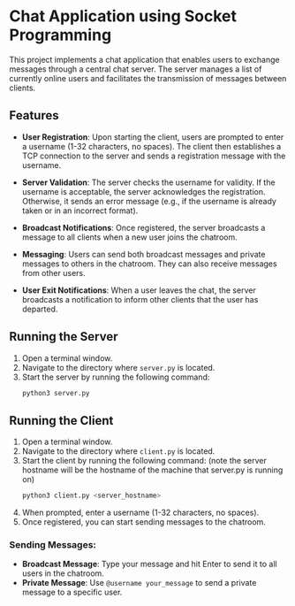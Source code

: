 # Chat Application using Socket Programming
This project implements a chat application that enables users to exchange messages through a central chat server. The server manages a list of currently online users and facilitates the transmission of messages between clients.

## Features
- **User Registration**: Upon starting the client, users are prompted to enter a username (1-32 characters, no spaces). The client then establishes a TCP connection to the server and sends a registration message with the username.
  
- **Server Validation**: The server checks the username for validity. If the username is acceptable, the server acknowledges the registration. Otherwise, it sends an error message (e.g., if the username is already taken or in an incorrect format).

- **Broadcast Notifications**: Once registered, the server broadcasts a message to all clients when a new user joins the chatroom.

- **Messaging**: Users can send both broadcast messages and private messages to others in the chatroom. They can also receive messages from other users.

- **User Exit Notifications**: When a user leaves the chat, the server broadcasts a notification to inform other clients that the user has departed.

## Running the Server
1. Open a terminal window.
2. Navigate to the directory where `server.py` is located.
3. Start the server by running the following command:
   ```bash
   python3 server.py
## Running the Client
1. Open a terminal window.
2. Navigate to the directory where `client.py` is located.
3. Start the client by running the following command: (note the server hostname will be the hostname of the machine that server.py is running on)
   ```bash
   python3 client.py <server_hostname>
4. When prompted, enter a username (1-32 characters, no spaces).
5. Once registered, you can start sending messages to the chatroom.

### Sending Messages:
- **Broadcast Message**: Type your message and hit Enter to send it to all users in the chatroom.
- **Private Message**: Use ```@username your_message``` to send a private message to a specific user.